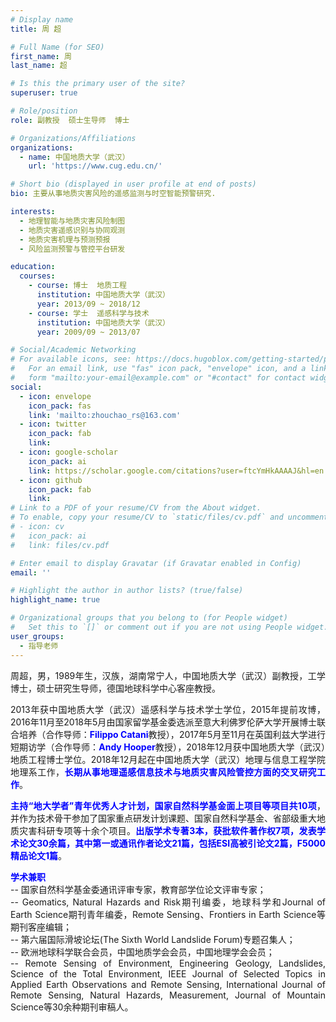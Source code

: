 ```yaml
---
# Display name
title: 周 超

# Full Name (for SEO)
first_name: 周
last_name: 超

# Is this the primary user of the site?
superuser: true

# Role/position
role: 副教授  硕士生导师  博士

# Organizations/Affiliations
organizations:
  - name: 中国地质大学（武汉）
    url: 'https://www.cug.edu.cn/'

# Short bio (displayed in user profile at end of posts)
bio: 主要从事地质灾害风险的遥感监测与时空智能预警研究.

interests:
  - 地理智能与地质灾害风险制图
  - 地质灾害遥感识别与协同观测
  - 地质灾害机理与预测预报
  - 风险监测预警与管控平台研发

education:
  courses:
    - course: 博士  地质工程
      institution: 中国地质大学（武汉）
      year: 2013/09 ~ 2018/12
    - course: 学士  遥感科学与技术
      institution: 中国地质大学（武汉）
      year: 2009/09 ~ 2013/07

# Social/Academic Networking
# For available icons, see: https://docs.hugoblox.com/getting-started/page-builder/#icons
#   For an email link, use "fas" icon pack, "envelope" icon, and a link in the
#   form "mailto:your-email@example.com" or "#contact" for contact widget.
social:
  - icon: envelope
    icon_pack: fas
    link: 'mailto:zhouchao_rs@163.com'
  - icon: twitter
    icon_pack: fab
    link: 
  - icon: google-scholar
    icon_pack: ai
    link: https://scholar.google.com/citations?user=ftcYmHkAAAAJ&hl=en
  - icon: github
    icon_pack: fab
    link: 
# Link to a PDF of your resume/CV from the About widget.
# To enable, copy your resume/CV to `static/files/cv.pdf` and uncomment the lines below.
# - icon: cv
#   icon_pack: ai
#   link: files/cv.pdf

# Enter email to display Gravatar (if Gravatar enabled in Config)
email: ''

# Highlight the author in author lists? (true/false)
highlight_name: true

# Organizational groups that you belong to (for People widget)
#   Set this to `[]` or comment out if you are not using People widget.
user_groups:
  - 指导老师
---
```

<p style="text-align:justify;">周超，男，1989年生，汉族，湖南常宁人，中国地质大学（武汉）副教授，工学博士，硕士研究生导师，德国地球科学中心客座教授。</p>
<p style="text-align:justify;">2013年获中国地质大学（武汉）遥感科学与技术学士学位，2015年提前攻博，2016年11月至2018年5月由国家留学基金委选派至意大利佛罗伦萨大学开展博士联合培养（合作导师：<span style="color:blue; font-weight:bold;">Filippo Catani</span>教授），2017年5月至11月在英国利兹大学进行短期访学（合作导师：<span style="color:blue; font-weight:bold;">Andy Hooper</span>教授），2018年12月获中国地质大学（武汉）地质工程博士学位。2018年12月起在中国地质大学（武汉）地理与信息工程学院地理系工作，<span style="color:blue; font-weight:bold;">长期从事地理遥感信息技术与地质灾害风险管控方面的交叉研究工作</span>。</p>
<p style="text-align:justify;"><span style="color:blue; font-weight:bold;">主持“地大学者”青年优秀人才计划，国家自然科学基金面上项目等项目共10项</span>，并作为技术骨干参加了国家重点研发计划课题、国家自然科学基金、省部级重大地质灾害科研专项等十余个项目。<span style="color:blue; font-weight:bold;">出版学术专著3本，获批软件著作权7项，发表学术论文30余篇，其中第一或通讯作者论文21篇，包括ESI高被引论文2篇，F5000精品论文1篇</span>。</p>
<span style="color:blue; font-weight:bold;">学术兼职</span> </br>
<div style="text-align: justify;">-- 国家自然科学基金委通讯评审专家，教育部学位论文评审专家；</div>
<div style="text-align: justify;">-- Geomatics, Natural Hazards and Risk期刊编委，地球科学和Journal of Earth Science期刊青年编委，Remote Sensing、Frontiers in Earth Science等期刊客座编辑；</div>
<div style="text-align: justify;">-- 第六届国际滑坡论坛(The Sixth World Landslide Forum)专题召集人；</div>
<div style="text-align: justify;">-- 欧洲地球科学联合会员，中国地质学会会员，中国地理学会会员；</div>
<div style="text-align: justify;">-- Remote Sensing of Environment, Engineering Geology, Landslides, Science of the Total Environment, IEEE Journal of Selected Topics in Applied Earth Observations and Remote Sensing, International Journal of Remote Sensing, Natural Hazards, Measurement, Journal of Mountain Science等30余种期刊审稿人。</div>
